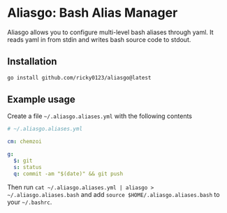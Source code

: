 # Aliasgo: Bash Alias Manager

Aliasgo allows you to configure multi-level bash aliases through yaml. It reads yaml in from stdin and writes bash source code to stdout.

## Installation

```sh
go install github.com/ricky0123/aliasgo@latest
```

## Example usage

Create a file `~/.aliasgo.aliases.yml` with the following contents

```yml
# ~/.aliasgo.aliases.yml

cm: chemzoi

g:
  $: git
  s: status
  q: commit -am "$(date)" && git push
```

Then run `cat ~/.aliasgo.aliases.yml | aliasgo > ~/.aliasgo.aliases.bash` and add `source $HOME/.aliasgo.aliases.bash` to your `~/.bashrc`.
